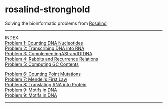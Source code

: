 # rosalind-stronghold
Solving the bioinformatic problems from <a href="https://rosalind.info">Rosalind</a>

<hr>
INDEX:
<br>
<a href="https://github.com/iSonik/rosalind-stronghold/blob/main/CountingDNANucleotides.py">Problem 1: Counting DNA Nucleotides</a><br>
<a href="https://github.com/iSonik/rosalind-stronghold/blob/main/TranscribingDNAintoRNA.py">Problem 2: Transcribing DNA into RNA</a><br>
<a href="https://github.com/iSonik/rosalind-stronghold/blob/main/ComplementingAStrandOfDNA.py">Problem 3: ComplementingAStrandOfDNA</a><br>
<a href="https://github.com/iSonik/rosalind-stronghold/blob/main/Rabbits%20and%20Recurrence%20Relations.py">Problem 4: Rabbits and Recurrence Relations</a>
<br>
<a href="https://github.com/iSonik/rosalind-stronghold/blob/main/computing%20GC/computinggccontent.py">Problem 5: Computing GC Contents</a>

<br>

<a href="https://github.com/iSonik/rosalind-stronghold/blob/main/countingpointmutations.py">Problem 6: Counting Point Mutations</a>
<br>
<a href="https://github.com/iSonik/rosalind-stronghold/blob/main/mendelsfirstlaw.py">Problem 7: Mendel's First Law
<br>
 <a href="https://github.com/iSonik/rosalind-stronghold/blob/main/translatingRNA/translatingRNAintoProtein.py">Problem 8: Translating RNA into Protein 
<br>
 <a href="https://github.com/iSonik/rosalind-stronghold/blob/main/motifInDna.py">Problem 9: Motifs in DNA
<br>
 <a href="https://github.com/iSonik/rosalind-stronghold/blob/main/consensus%20and%20Profile/consensusAndProfile.py">Problem 9: Motifs in DNA
<br>

<hr>
